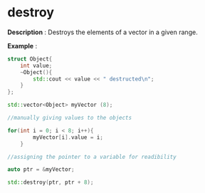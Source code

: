 # destroy

**Description** : Destroys the elements of a vector in a given range.

**Example** :
```cpp
struct Object{
    int value;
    ~Object(){ 
		std::cout << value << " destructed\n"; 
	}
};

std::vector<Object> myVector (8);

//manually giving values to the objects

for(int i = 0; i < 8; i++){
		myVector[i].value = i;
	}

//assigning the pointer to a variable for readibility

auto ptr = &myVector;

std::destroy(ptr, ptr + 8);
```

